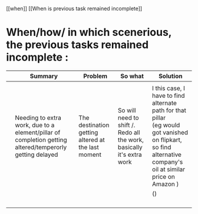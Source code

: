 [[when]] [[When is previous task remained incomplete]]

# When/how/  in which scenerious, <br> the previous tasks remained  incomplete : 

|     | Summary                                                                                                 | Problem                                             | So what                                                               | Solution                                                                                                                                                           |
| --- | ------------------------------------------------------------------------------------------------------- | --------------------------------------------------- | --------------------------------------------------------------------- | ------------------------------------------------------------------------------------------------------------------------------------------------------------------ |
|     |                                                                                                         |                                                     |                                                                       |                                                                                                                                                                    |
|     | Needing to extra work, due to a element/pillar of completion getting altered/temperorly getting delayed | The destination  getting altered at the last moment | So will need to shift /. Redo all the work, basically it's extra work | I this case, I have to find alternate path for that pillar<br> (eg would got vanished on flipkart, so find alternative company's oil at similar price  on Amazon ) |
|     |                                                                                                         |                                                     |                                                                       | ()                                                                                                                                                                 |
|     |                                                                                                         |                                                     |                                                                       |                                                                                                                                                                    |
|     |                                                                                                         |                                                     |                                                                       |                                                                                                                                                                    |
|     |                                                                                                         |                                                     |                                                                       |                                                                                                                                                                    |
|     |                                                                                                         |                                                     |                                                                       |                                                                                                                                                                    |
